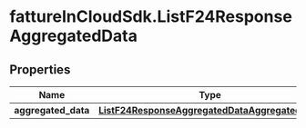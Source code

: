 # fattureInCloudSdk.ListF24ResponseAggregatedData

## Properties

Name | Type | Description | Notes
------------ | ------------- | ------------- | -------------
**aggregated_data** | [**ListF24ResponseAggregatedDataAggregatedData**](ListF24ResponseAggregatedDataAggregatedData.md) |  | [optional] 


